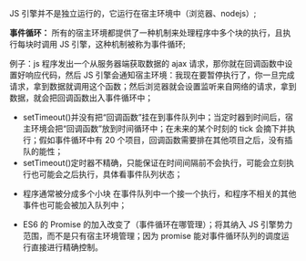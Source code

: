 JS 引擎并不是独立运行的，它运行在宿主环境中（浏览器、nodejs）;

**事件循环：** 所有的宿主环境都提供了一种机制来处理程序中多个块的执行，且执行每块时调用 JS 引擎，这种机制被称为事件循环;

例子：js 程序发出一个从服务器端获取数据的 ajax 请求，那你就在回调函数中设置好响应代码，然后 JS 引擎会通知宿主环境：我现在要暂停执行了，你一旦完成请求，拿到数据就调用这个函数；然后浏览器就会设置监听来自网络的请求，拿到数据，就会把回调函数出入事件循环中；

- setTimeout()并没有把“回调函数”挂在到事件队列中；当定时器到时间后，宿主环境会把“回调函数”放到时间循环中；在未来的某个时刻的 tick 会摘下并执行；假如事件循环中有 20 个项目，回调函数需要排在其他项目之后，没有插队的能性；
- setTimeout()定时器不精确，只能保证在时间间隔前不会执行，可能会立刻执行也可能会之后执行，具体看事件队列状态；

* 程序通常被分成多个小块 在事件队列中一个接一个执行，和程序不相关的其他事件也可能会被加入队列中；

- ES6 的 Promise 的加入改变了（事件循环在哪管理）；将其纳入 JS 引擎势力范围，而不是只有宿主环境管理；因为 promise 能对事件循环队列的调度运行直接进行精确控制。
